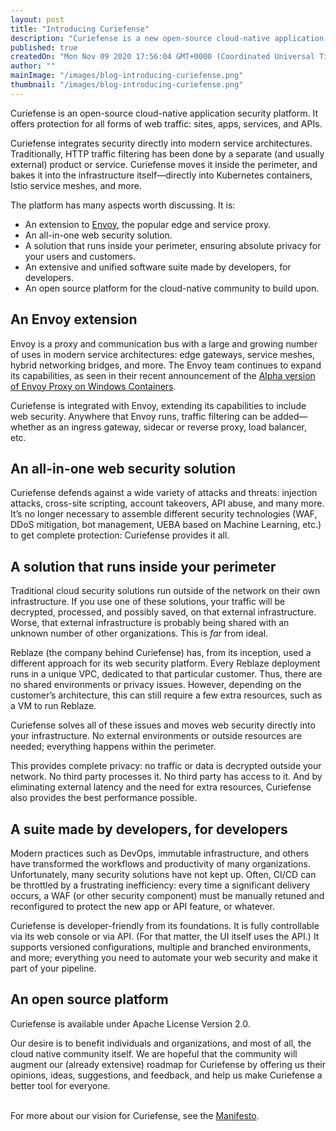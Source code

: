```yaml
---
layout: post
title: "Introducing Curiefense"
description: "Curiefense is a new open-source cloud-native application security platform. It integrates security directly into modern service architectures, and offers multiple benefits that were not previously available in this form."
published: true
createdOn: "Mon Nov 09 2020 17:56:04 GMT+0000 (Coordinated Universal Time)"
author: ""
mainImage: "/images/blog-introducing-curiefense.png"
thumbnail: "/images/blog-introducing-curiefense.png"
---
```


<p>Curiefense is an open-source cloud-native application security platform. It offers protection for all forms of web traffic: sites, apps, services, and APIs.&nbsp;<br /></p>
<p>
    Curiefense integrates security directly into modern service architectures. Traditionally, HTTP traffic filtering has been done by a separate (and usually external) product or service. Curiefense moves it inside the perimeter, and bakes
    it into the infrastructure itself—directly into Kubernetes containers, Istio service meshes, and more.&nbsp;<br />
</p>
<p>The platform has many aspects worth discussing. It is:</p>
<ul>
    <li>An extension to <a href="https://www.envoyproxy.io/">Envoy</a>, the popular edge and service proxy.</li>
    <li>An all-in-one web security solution.</li>
    <li>A solution that runs inside your perimeter, ensuring absolute privacy for your users and customers.</li>
    <li>An extensive and unified software suite made by developers, for developers.</li>
    <li>An open source platform for the cloud-native community to build upon.</li>
</ul>
<h2>An Envoy extension</h2>
<p>
    Envoy is a proxy and communication bus with a large and growing number of uses in modern service architectures: edge gateways, service meshes, hybrid networking bridges, and more. The Envoy team continues to expand its capabilities, as
    seen in their recent announcement of the <a href="https://blog.envoyproxy.io/envoy-proxy-on-windows-containers-193dffa13050">Alpha version of Envoy Proxy on Windows Containers</a>.<br />
</p>
<p>Curiefense is integrated with Envoy, extending its capabilities to include web security. Anywhere that Envoy runs, traffic filtering can be added—whether as an ingress gateway, sidecar or reverse proxy, load balancer, etc.&nbsp;</p>
<h2>An all-in-one web security solution</h2>
<p>
    Curiefense defends against a wide variety of attacks and threats: injection attacks, cross-site scripting, account takeovers, API abuse, and many more. It’s no longer necessary to assemble different security technologies (WAF, DDoS
    mitigation, bot management, UEBA based on Machine Learning, etc.) to get complete protection: Curiefense provides it all.
</p>
<h2>A solution that runs inside your perimeter</h2>
<p>
    Traditional cloud security solutions run outside of the network on their own infrastructure. If you use one of these solutions, your traffic will be decrypted, processed, and possibly saved, on that external infrastructure. Worse, that
    external infrastructure is probably being shared with an unknown number of other organizations. This is <em>far</em> from ideal.<br />
</p>
<p>
    Reblaze (the company behind Curiefense) has, from its inception, used a different approach for its web security platform. Every Reblaze deployment runs in a unique VPC, dedicated to that particular customer. Thus, there are no shared
    environments or privacy issues. However, depending on the customer’s architecture, this can still require a few extra resources, such as a VM to run Reblaze.&nbsp;&nbsp;<br />
</p>
<p>Curiefense solves all of these issues and moves web security directly into your infrastructure. No external environments or outside resources are needed; everything happens within the perimeter.<br /></p>
<p>
    This provides complete privacy: no traffic or data is decrypted outside your network. No third party processes it. No third party has access to it. And by eliminating external latency and the need for extra resources, Curiefense also
    provides the best performance possible.&nbsp;&nbsp;
</p>
<h2>A suite made by developers, for developers</h2>
<p>
    Modern practices such as DevOps, immutable infrastructure, and others have transformed the workflows and productivity of many organizations. Unfortunately, many security solutions have not kept up. Often, CI/CD can be throttled by a
    frustrating inefficiency: every time a significant delivery occurs, a WAF (or other security component) must be manually retuned and reconfigured to protect the new app or API feature, or whatever.<br />
</p>
<p>
    Curiefense is developer-friendly from its foundations. It is fully controllable via its web console or via API. (For that matter, the UI itself uses the API.) It supports versioned configurations, multiple and branched environments, and
    more; everything you need to automate your web security and make it part of your pipeline.
</p>
<h2>An open source platform</h2>
<p>Curiefense is available under Apache License Version 2.0.&nbsp;<br /></p>
<p>
    Our desire is to benefit individuals and organizations, and most of all, the cloud native community itself. We are hopeful that the community will augment our (already extensive) roadmap for Curiefense by offering us their opinions,
    ideas, suggestions, and feedback, and help us make Curiefense a better tool for everyone.
</p>
<p>
    ‍<br />
    For more about our vision for Curiefense, see the <a href="https://www.curiefense.io/manifesto">Manifesto</a>.
</p>
